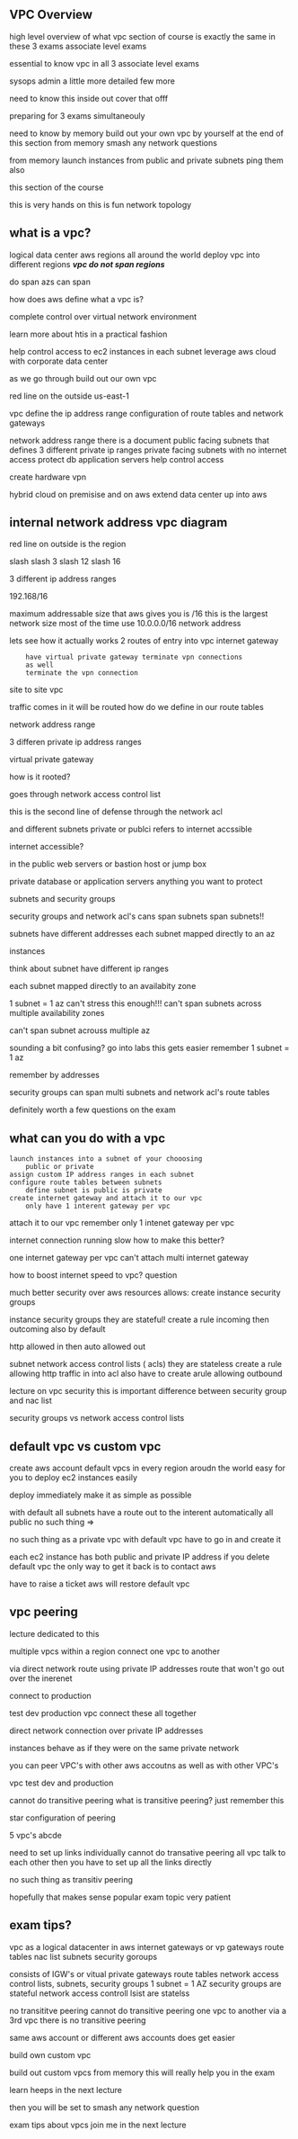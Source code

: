 VPC Overview
------------------------------

high level overview of what vpc
section of course is exactly the same in these 3 exams associate level exams

essential to know vpc in all 3 associate level exams

sysops admin a little more detailed
few more 

need to know this inside out
cover that offf

preparing for 3 exams
simultaneouly


need to know by memory
build out your own vpc by yourself
at the end of this section from memory
smash any network questions

from memory
launch instances from  public and private subnets
ping them also

this section of the course

this is very hands on
this is fun
network topology

what is a vpc?
------------------------------

logical data center
aws regions all around the world
deploy vpc into different regions
***vpc do not span regions***

do span azs
can span

how does aws define what a vpc is?

complete control over virtual network environment

learn more about htis in a practical fashion


help control access to ec2 instances in each subnet
leverage aws cloud with corporate data center

as we go through build out our own vpc

red line on the outside us-east-1 

vpc define the ip address range
configuration of route tables and network gateways

network address range there is a document
public facing subnets
that defines 3 different private ip ranges
private facing subnets with no internet access
	protect db
	application servers
help control access

create hardware vpn

hybrid cloud on premisise and on aws
	extend data center up into aws

internal network address
vpc diagram
------------------------------

red line on outside is the region

slash
slash 3
slash 12
slash 16

3 different ip address ranges

192.168/16 

maximum addressable size
	that aws gives you is /16
	this is the largest network size
most of the time use 10.0.0.0/16
network address

lets see how it actually works
2 routes of entry
	into vpc
		internet gateway

		have virtual private gateway terminate vpn connections
		as well
		terminate the vpn connection

site to site vpc 

traffic comes in it will be routed
	how do we define in our route tables

network address range

3 differen private ip address ranges

virtual private gateway

how is it rooted?

goes through network access control list

this is the second line of defense
through the network acl

and different subnets
private or publci
refers to internet accssible

internet accessible?

in the public
web servers or 
bastion host or jump box

private 
	database or application servers
anything you want to protect

subnets and security groups

security groups and network acl's cans span subnets
	span subnets!!

subnets have different addresses
	each subnet mapped directly to an az
	
instances

think about 
subnet have different ip ranges

each subnet mapped directly to an availabity zone

1 subnet = 1 az
	can't stress this enough!!!
	can't span subnets across multiple availability zones

can't span subnet acrouss multiple az

sounding a bit confusing? 
	go into labs this gets easier
remember 1 subnet = 1 az

remember by addresses

security groups can span multi subnets  and network acl's route tables

definitely worth a few questions on the exam
	

what can you do with a vpc
------------------------------
	launch instances into a subnet of your chooosing
		public or private
	assign custom IP address ranges in each subnet
	configure route tables between subnets
		define subnet is public is private
	create internet gateway and attach it to our vpc
		only have 1 interent gateway per vpc

attach it to our vpc 
remember only 1 intenet gateway per vpc

internet connection running slow how to make this better?

one internet gateway per vpc
	can't attach multi internet gateway

how to boost internet speed to vpc? question

much better security over aws resources
	allows:	create instance security groups
	

instance security groups they are stateful!
	create a rule incoming then outcoming also by default

http allowed in then auto allowed out

subnet network access control lists ( acls) they are stateless
	create a rule allowing http traffic in into acl
	also have to create  arule allowing outbound

lecture on vpc security
	this is important 
	difference between security group and nac list

security groups vs network access control lists

default vpc vs custom vpc
------------------------------

create aws account default vpcs in every region aroudn the world
	easy for you to deploy ec2 instances easily

deploy immediately 
make it as simple as possible

with default
	all subnets have a route out to the interent automatically
	all public
		no such thing =>

no such thing as a private vpc with default vpc
have to go in and create it

each ec2 instance has both public and private IP address
if you delete default vpc the only way to get it back is to contact aws

have to raise a ticket 
	aws will restore default vpc
	
vpc peering
------------------------------

lecture dedicated to this

multiple vpcs within a region 
	connect one vpc to another

via direct network route using private IP addresses
	route that won't go out over the inerenet

connect to production

test dev production vpc
connect these all together

direct network connection over private IP addresses

instances behave as if they were on the same private network

you can peer VPC's with other aws accoutns as well as with other VPC's

vpc test dev and production

cannot do transitive peering
what is transitive peering?
	just remember this

star configuration
of peering

5 vpc's abcde

need to set up links individually cannot do transative peering
all vpc talk to each other then you have to set up all the links directly

no such thing as transitiv peering

hopefully that makes sense
popular exam topic
very patient

exam tips?
------------------------------

vpc as a logical datacenter in aws
internet gateways
	or vp gateways
route tables
nac list
subnets 
security goroups

consists of IGW's or vitual private gateways
route tables
network access control lists, subnets, security groups
1 subnet = 1 AZ
security groups are stateful
	network access controll lsist are statelss

no transititve peering
cannot do transitive peering
	one vpc to another via a 3rd vpc
	there is no transitive peering

same aws account or different aws accounts does get easier


build own custom vpc

build out custom vpcs from memory
	this will really help you in the exam

learn heeps in the next lecture

then you will be set to smash any network question

exam tips about vpcs
join me in the next lecture
